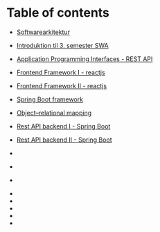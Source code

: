 # Table of contents

* [Softwarearkitektur](README.md)
* [Introduktion til 3. semester SWA](introduktion-til-3.-semester-swa.md)
* [Application Programming Interfaces - REST API](application-programming-interfaces-api.md)
* [Frontend Framework I - reactjs](frontend-framework-i-reactjs.md)
* [Frontend Framework II - reactjs](frontend-framework-ii-reactjs.md)
* [Spring Boot framework](spring-boot-framework.md)
* [Object–relational mapping](object-relational-mapping.md)
* [Rest API backend I - Spring Boot](rest-api-backend-i-spring-boot.md)
* [Rest API backend II - Spring Boot](rest-api-backend-ii-spring-boot.md)

* []()
* []()
* []()
*
*
*
*
*
